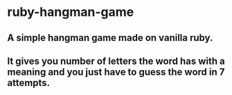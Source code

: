 # ruby-hangman-game

## A simple hangman game made on vanilla ruby. 

## It gives you number of letters the word has with a meaning and you just have to guess the word in 7 attempts. 
